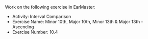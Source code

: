 Work on the following exercise in EarMaster:
- Activity: Interval Comparison
- Exercise Name: Minor 10th, Major 10th, Minor 13th & Major 13th - Ascending
- Exercise Number: 10.4
